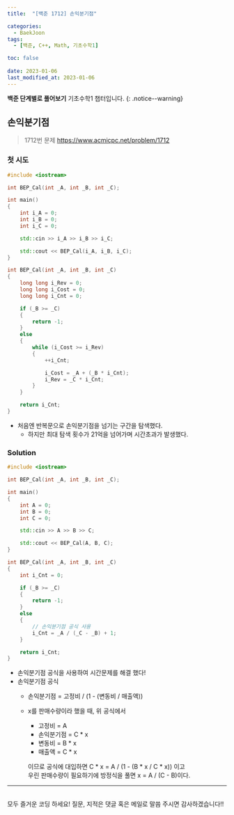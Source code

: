 ```yaml
---
title:  "[백준 1712] 손익분기점"

categories:
  - BaekJoon
tags:
  - [백준, C++, Math, 기초수학1]

toc: false
 
date: 2023-01-06
last_modified_at: 2023-01-06
---
```


**백준 단계별로 풀어보기** 기초수학1 챕터입니다.
{: .notice--warning}


## 손익분기점

> 1712번 문제 <https://www.acmicpc.net/problem/1712>

### 첫 시도
```cpp
#include <iostream>

int BEP_Cal(int _A, int _B, int _C);

int main()
{
    int i_A = 0;
    int i_B = 0;
    int i_C = 0;

    std::cin >> i_A >> i_B >> i_C;

    std::cout << BEP_Cal(i_A, i_B, i_C);
}

int BEP_Cal(int _A, int _B, int _C)
{
    long long i_Rev = 0;
    long long i_Cost = 0;
    long long i_Cnt = 0;

    if (_B >= _C)
    {
        return -1;
    }
    else
    {
        while (i_Cost >= i_Rev)
        {
            ++i_Cnt;

            i_Cost = _A + (_B * i_Cnt);
            i_Rev = _C * i_Cnt;
        }
    }

    return i_Cnt;
}
```

- 처음엔 반복문으로 손익분기점을 넘기는 구간을 탐색했다.
  - 하지만 최대 탐색 횟수가 21억을 넘어가며 시간초과가 발생했다.

### Solution
```cpp
#include <iostream>

int BEP_Cal(int _A, int _B, int _C);

int main()
{
    int A = 0;
    int B = 0;
    int C = 0;

    std::cin >> A >> B >> C;

    std::cout << BEP_Cal(A, B, C);
}

int BEP_Cal(int _A, int _B, int _C)
{
    int i_Cnt = 0;

    if (_B >= _C)
    {
        return -1;
    }
    else
    {
        // 손익분기점 공식 사용
        i_Cnt = _A / (_C - _B) + 1;
    }

    return i_Cnt;
}
```
- 손익분기점 공식을 사용하여 시간문제를 해결 했다!
- 손익분기점 공식
  - 손익분기점 = 고정비 / (1 - (변동비 / 매출액))
  - x를 판매수량이라 했을 때, 위 공식에서
    - 고정비 = A
    - 손익분기점 = C * x
    - 변동비 = B * x
    - 매출액 = C * x

    이므로 공식에 대입하면 C * x = A / (1 - (B * x / C * x)) 이고 </br>
    우린 판매수량이 필요하기에 방정식을 풀면 x = A / (C - B)이다. </br>


***
<br>
    모두 즐거운 코딩 하세요!
    질문, 지적은 댓글 혹은 메일로 말씀 주시면 감사하겠습니다!!
    